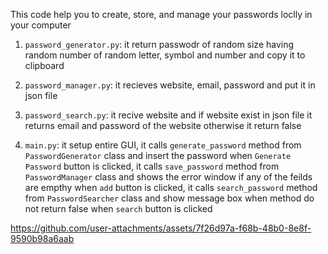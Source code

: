 This code help you to create, store, and manage your passwords loclly in your computer

1. `password_generator.py`: it return passwodr of random size having random number of random letter, symbol and number and copy it to clipboard

2. `password_manager.py`: it recieves website, email, password and put it in json file

3. `password_search.py`: it recive website and if website exist in json file it returns email and password of the website otherwise it return false

4. `main.py`: it setup entire GUI, it calls `generate_password` method from `PasswordGenerator` class and insert the password when `Generate Password` button is clicked, it calls `save_password` method from `PasswordManager` class and shows the error window if any of the feilds are empthy when `add` button is clicked, it calls `search_password` method from `PasswordSearcher` class and show message box when method do not return false when `search` button is clicked




https://github.com/user-attachments/assets/7f26d97a-f68b-48b0-8e8f-9590b98a6aab

